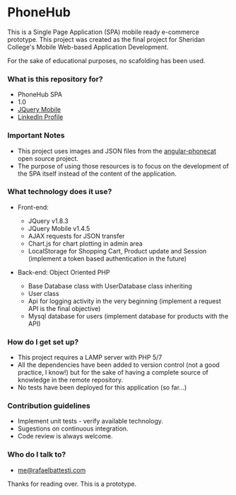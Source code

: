 # PhoneHub #

This is a Single Page Application (SPA) mobile ready e-commerce prototype.
This project was created as the final project for Sheridan College's Mobile Web-based Application Development.

For the sake of educational purposes, no scafolding has been used.

### What is this repository for? ###

* PhoneHub SPA
* 1.0
* [JQuery Mobile](https://jquerymobile.com/)
* [LinkedIn Profile](https://ca.linkedin.com/in/rafaelbattesti)

### Important Notes ###

* This project uses images and JSON files from the [angular-phonecat](https://github.com/angular/angular-phonecat) open source project.
* The purpose of using those resources is to focus on the development of the SPA itself instead of the content of the application.

### What technology does it use? ###
* Front-end:
    * JQuery v1.8.3
    * JQuery Mobile v1.4.5
    * AJAX requests for JSON transfer
    * Chart.js for chart plotting in admin area
    * LocalStorage for Shopping Cart, Product update and Session (implement a token based authentication in the future)

* Back-end: Object Oriented PHP
    * Base Database class with UserDatabase class inheriting
    * User class
    * Api for logging activity in the very beginning (implement a request API is the final objective)
    * Mysql database for users (implement database for products with the API)

### How do I get set up? ###

* This project requires a LAMP server with PHP 5/7
* All the dependencies have been added to version control (not a good practice, I know!) but for the sake of having a complete source of knowledge in the remote repository.
* No tests have been deployed for this application (so far...)

### Contribution guidelines ###

* Implement unit tests - verify available technology.
* Sugestions on continuous integration.
* Code review is always welcome.

### Who do I talk to? ###

* <me@rafaelbattesti.com>

Thanks for reading over. This is a prototype.
